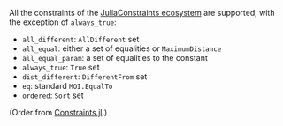 All the constraints of the [JuliaConstraints ecosystem](https://github.com/JuliaConstraints) are supported, with the exception of `always_true`: 

* `all_different`: `AllDifferent` set
* `all_equal`: either a set of equalities or `MaximumDistance`
* `all_equal_param`: a set of equalities to the constant
* `always_true`: `True` set
* `dist_different`: `DifferentFrom` set
* `eq`: standard `MOI.EqualTo`
* `ordered`: `Sort` set

(Order from [Constraints.jl](https://github.com/JuliaConstraints/Constraints.jl/blob/main/src/Constraints.jl).)
